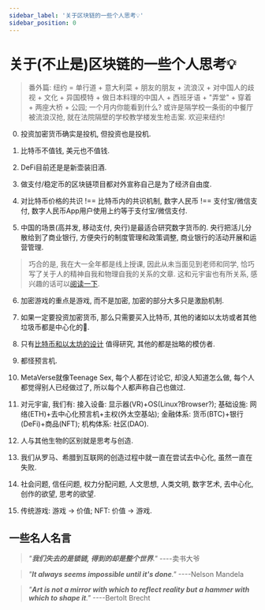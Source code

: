 ```yaml
---
sidebar_label: '关于区块链的一些个人思考💡'
sidebar_position: 0
---
```


# 关于(不止是)区块链的一些个人思考💡

> 番外篇: 纽约 = 单行道 + 意大利菜 + 朋友的朋友 + 流浪汉 + 对中国人的歧视 + 文化 + 异国模特 + 做日本料理的中国人 + 西班牙语 + "弄堂" + 穿着 + 两座大桥 + 公园; 一个月内你能看到什么? 或许是隔学校一条街的中餐厅被流浪汉抢, 就在法院隔壁的学校教学楼发生枪击案. 欢迎来纽约!

0. 投资加密货币确实是投机, 但投资也是投机.

1. 比特币不值钱, 美元也不值钱.

2. DeFi目前还是是新壶装旧酒.

3. 做支付/稳定币的区块链项目都对外宣称自己是为了经济自由度.

4. 对比特币价格的共识 !== 比特币内的共识机制, 数字人民币 !== 支付宝/微信支付, 数字人民币App用户使用上约等于支付宝/微信支付.

5. 中国的场景(高并发, 移动支付, 央行)是最适合研究数字货币的. 央行把活儿分散给到了商业银行, 方便央行的制度管理和政策调整, 商业银行的活动开展和运营管理.

> 巧合的是, 我在大一全年都是线上授课, 因此从未当面见到老师和同学, 恰巧写了关于人的精神自我和物理自我的关系的文章. 这和元宇宙也有所关系, 感兴趣的话可以[阅读一下](https://github.com/fewwwww/blog.suningyao.com/raw/master/static/SuningYao-Fedbyfeed.pdf).

6. 加密游戏的重点是游戏, 而不是加密, 加密的部分大多只是激励机制.

7. 如果一定要投资加密货币, 那么只需要买入比特币, 其他的诸如以太坊或者其他垃圾币都是中心化的💩.

8. 只有[比特币和以太坊的设计](https://github.com/fewwwww/blog.suningyao.com/raw/master/static/Bitcoin系统与Ethereum系统技术特点整理.pdf) 值得研究, 其他的都是拙略的模仿者.

9. 都怪预言机.

10. MetaVerse就像Teenage Sex, 每个人都在讨论它, 却没人知道怎么做, 每个人都觉得别人已经做过了, 所以每个人都声称自己也做过.

11. 对元宇宙, 我们有: 接入设备: 显示器(VR)+OS(Linux?Browser?); 基础设施: 网络(ETH)+去中心化预言机+主权(外太空基站); 金融体系: 货币(BTC)+银行(DeFi)+商品(NFT); 机构体系: 社区(DAO).

12. 人与其他生物的区别就是思考与创造.

13. 我们从罗马、希腊到互联网的创造过程中就一直在尝试去中心化, 虽然一直在失败.

14. 社会问题, 信任问题, 权力分配问题, 人文思想, 人类文明, 数字艺术, 去中心化, 创作的欲望, 思考的欲望.

15. 传统游戏: 游戏 -> 价值; NFT: 价值 -> 游戏.

## 一些名人名言

> _"<b>我们失去的是锁链, 得到的却是整个世界</b>."_  ----卖书大爷

> _"<b>It always seems impossible until it's done</b>."_  ----Nelson Mandela

> _"<b>Art is not a mirror with which to reflect reality but a hammer with which to shape it</b>."_  ----Bertolt Brecht